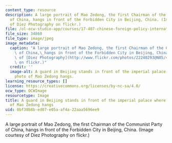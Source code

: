 ```yaml
---
content_type: resource
description: A large portrait of Mao Zedong, the first Chairman of the Communist Party
  of China, hangs in front of the Forbidden City in Beijing, China. (Image courtesy
  of Diez Photography on flickr.)
file: /ol-ocw-studio-app/courses/17-407-chinese-foreign-policy-international-relations-and-strategy-spring-2009/0bf38b8bed07e05aaf4a22aaa5696ee9_17-407s09.jpg
file_size: 34860
file_type: image/jpeg
image_metadata:
  caption: "A large portrait of Mao Zedong, the first Chairman of the Communist Party\
    \ of China,\_hangs in front of the Forbidden City in Beijing, China. (Image courtesy\
    \ of [Diez Photography](http://www.flickr.com/photos/22240293@N05/4062770444/)\
    \ on flickr.)"
  credit: ''
  image-alt: A guard in Beijing stands in front of the imperial palace where a large
    photo of Mao Zedong hangs.
learning_resource_types: []
license: https://creativecommons.org/licenses/by-nc-sa/4.0/
ocw_type: OCWImage
resourcetype: Image
title: A guard in Beijing stands in front of the imperial palace where a large photo
  of Mao Zedong hangs
uid: 0bf38b8b-ed07-e05a-af4a-22aaa5696ee9
---
```

A large portrait of Mao Zedong, the first Chairman of the Communist Party of China, hangs in front of the Forbidden City in Beijing, China. (Image courtesy of Diez Photography on flickr.)